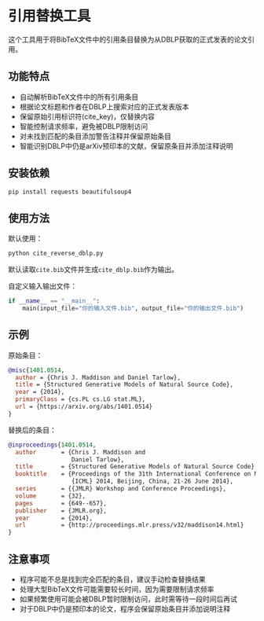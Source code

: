 # 引用替换工具

这个工具用于将BibTeX文件中的引用条目替换为从DBLP获取的正式发表的论文引用。

## 功能特点

- 自动解析BibTeX文件中的所有引用条目
- 根据论文标题和作者在DBLP上搜索对应的正式发表版本
- 保留原始引用标识符(cite_key)，仅替换内容
- 智能控制请求频率，避免被DBLP限制访问
- 对未找到匹配的条目添加警告注释并保留原始条目
- 智能识别DBLP中仍是arXiv预印本的文献，保留原条目并添加注释说明

## 安装依赖

```bash
pip install requests beautifulsoup4
```

## 使用方法

默认使用：
```bash
python cite_reverse_dblp.py
```
默认读取`cite.bib`文件并生成`cite_dblp.bib`作为输出。

自定义输入输出文件：
```python
if __name__ == "__main__":
    main(input_file="你的输入文件.bib", output_file="你的输出文件.bib")
```

## 示例

原始条目：
```bibtex
@misc{1401.0514,
  author = {Chris J. Maddison and Daniel Tarlow},
  title = {Structured Generative Models of Natural Source Code},
  year = {2014},
  primaryClass = {cs.PL cs.LG stat.ML},
  url = {https://arxiv.org/abs/1401.0514}
}
```

替换后的条目：
```bibtex
@inproceedings{1401.0514,
  author       = {Chris J. Maddison and
                  Daniel Tarlow},
  title        = {Structured Generative Models of Natural Source Code},
  booktitle    = {Proceedings of the 31th International Conference on Machine Learning,
                  {ICML} 2014, Beijing, China, 21-26 June 2014},
  series       = {{JMLR} Workshop and Conference Proceedings},
  volume       = {32},
  pages        = {649--657},
  publisher    = {JMLR.org},
  year         = {2014},
  url          = {http://proceedings.mlr.press/v32/maddison14.html}
}
```

## 注意事项

- 程序可能不总是找到完全匹配的条目，建议手动检查替换结果
- 处理大型BibTeX文件可能需要较长时间，因为需要限制请求频率
- 如果频繁使用可能会被DBLP暂时限制访问，此时需等待一段时间后再试
- 对于DBLP中仍是预印本的论文，程序会保留原始条目并添加说明注释 